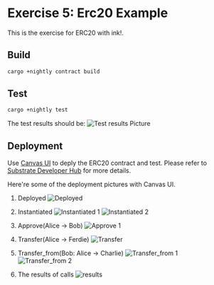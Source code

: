 
# Exercise 5: Erc20 Example

This is the exercise for ERC20 with ink!.

## Build

```sh
cargo +nightly contract build
```

## Test

```sh
cargo +nightly test
```

The test results should be:
![Test results Picture](https://github.com/IanGYan/exercise5-erc20-example/blob/main/test-result.jpeg)

## Deployment

Use [Canvas UI](https://paritytech.github.io/canvas-ui/#/) to deply the ERC20 contract and test.
Please refer to [Substrate Developer Hub](https://substrate.dev/substrate-contracts-workshop/#/0/deploy-contract?id=upload-contract-code-and-instantiate-a-contract-on-the-blockchain) for more details.

Here're some of the deployment pictures with Canvas UI.

1) Deployed
![Deployed](https://github.com/IanGYan/exercise5-erc20-example/blob/main/res/d1.jpg)

2) Instantiated
![Instantiated 1](https://github.com/IanGYan/exercise5-erc20-example/blob/main/res/d4.jpg)
![Instantiated 2](https://github.com/IanGYan/exercise5-erc20-example/blob/main/res/d2.jpg)

3) Approve(Alice -> Bob)
![Approve 1](https://github.com/IanGYan/exercise5-erc20-example/blob/main/res/d6.jpg)

4) Transfer(Alice -> Ferdie)
![Transfer](https://github.com/IanGYan/exercise5-erc20-example/blob/main/res/d7.jpg)

5) Transfer_from(Bob: Alice -> Charlie)
![Transfer_from 1](https://github.com/IanGYan/exercise5-erc20-example/blob/main/res/d8.jpg)
![Transfer_from 2](https://github.com/IanGYan/exercise5-erc20-example/blob/main/res/d9.jpg)

6) The results of calls
![results](https://github.com/IanGYan/exercise5-erc20-example/blob/main/res/dx.jpg)
